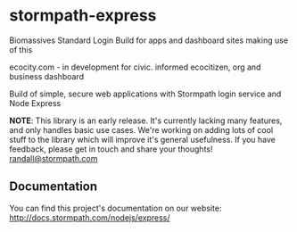 # stormpath-express


Biomassives Standard Login Build for apps and dashboard
sites making use of this

ecocity.com - in development for civic. informed ecocitizen, org and business dashboard


Build of simple, secure web applications with Stormpath login service and Node Express


**NOTE**: This library is an early release.  It's currently lacking many
features, and only handles basic use cases.  We're working on adding lots of
cool stuff to the library which will improve it's general usefulness.  If you
have feedback, please get in touch and share your thoughts!
[randall@stormpath.com](mailto:randall@stormpath.com)


## Documentation

You can find this project's documentation on our website:
http://docs.stormpath.com/nodejs/express/
